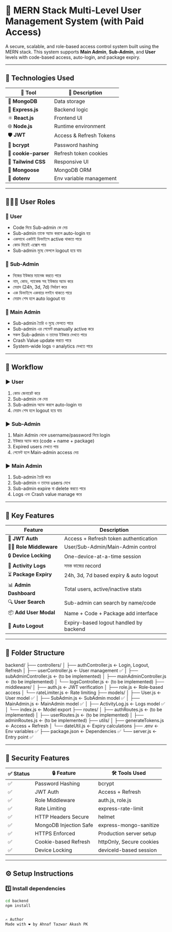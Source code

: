 # 🔐 MERN Stack Multi-Level User Management System (with Paid Access)

A secure, scalable, and role-based access control system built using the MERN stack. This system supports **Main Admin**, **Sub-Admin**, and **User** levels with code-based access, auto-login, and package expiry.

---

## 🧱 Technologies Used

| 🔧 Tool              | 🔎 Description          |
| -------------------- | ----------------------- |
| 🧠 **MongoDB**       | Data storage            |
| 🚀 **Express.js**    | Backend logic           |
| ⚛️ **React.js**      | Frontend UI             |
| 🌐 **Node.js**       | Runtime environment     |
| 🛡️ **JWT**           | Access & Refresh Tokens |
| 🧂 **bcrypt**        | Password hashing        |
| 🍪 **cookie-parser** | Refresh token cookies   |
| 💨 **Tailwind CSS**  | Responsive UI           |
| 🍃 **Mongoose**      | MongoDB ORM             |
| 🔐 **dotenv**        | Env variable management |

---

## 🧑‍🤝‍🧑 User Roles

### 👤 **User**

- Code দিয়ে Sub-admin কে দেয়
- Sub-admin তাকে অ্যাড করলে auto-login হয়
- একসাথে একটাই ডিভাইসে active থাকতে পারে
- কোড দিয়েই এক্সেস পায়
- Sub-admin মুছে ফেললে logout হয়ে যায়

### 👥 **Sub-Admin**

- নিজের ইউজার ম্যানেজ করতে পারে
- নাম, কোড, প্যাকেজ সহ ইউজার অ্যাড করে
- মেয়াদ (24h, 3d, 7d) নির্ধারণ করে
- এক ডিভাইসে একবারে লগইন থাকতে পারে
- মেয়াদ শেষ হলে auto logout হয়

### 👑 **Main Admin**

- Sub-admin তৈরি ও মুছে ফেলতে পারে
- Sub-admin এর পেমেন্ট manually active করে
- সকল Sub-admin ও তাদের ইউজার দেখতে পারে
- Crash Value update করতে পারে
- System-wide logs ও analytics দেখতে পারে

---

## 🔄 Workflow

### ▶️ **User**

1. কোড জেনারেট করে
2. Sub-admin কে দেয়
3. Sub-admin অ্যাড করলে auto-login হয়
4. মেয়াদ শেষ হলে logout হয়ে যায়

### ▶️ **Sub-Admin**

1. Main Admin থেকে username/password নিয়ে login
2. ইউজার অ্যাড করে (code + name + package)
3. Expired users দেখতে পায়
4. পেমেন্ট হলে Main-admin access দেয়

### ▶️ **Main Admin**

1. Sub-admin তৈরি করে
2. Sub-admin ও তাদের users দেখে
3. Sub-admin expire বা delete করতে পারে
4. Logs এবং Crash value manage করে

---

## 💎 Key Features

| Feature                | Description                            |
| ---------------------- | -------------------------------------- |
| 🔐 **JWT Auth**        | Access + Refresh token authentication  |
| 👮‍♂️ **Role Middleware** | User/Sub-Admin/Main-Admin control      |
| 🔒 **Device Locking**  | One-device-at-a-time session           |
| 🧾 **Activity Logs**   | সমস্ত কাজের record                     |
| ⏳ **Package Expiry**  | 24h, 3d, 7d based expiry & auto logout |
| 📊 **Admin Dashboard** | Total users, active/inactive stats     |
| 🔍 **User Search**     | Sub-admin can search by name/code      |
| 📦 **Add User Modal**  | Name + Code + Package add interface    |
| 🔁 **Auto Logout**     | Expiry-based logout handled by backend |

---

## 📁 Folder Structure

backend/
├── controllers/
│ ├── authController.js ← Login, Logout, Refresh
│ ├── userController.js ← User management ✅
│ ├── subAdminController.js ← (to be implemented)
│ ├── mainAdminController.js ← (to be implemented)
│ └── logsController.js ← (to be implemented)
├── middleware/
│ ├── auth.js ← JWT verification
│ ├── role.js ← Role-based access
│ └── rateLimiter.js ← Rate limiting
├── models/
│ ├── User.js ← User model ✅
│ ├── SubAdmin.js ← SubAdmin model ✅
│ ├── MainAdmin.js ← MainAdmin model ✅
│ ├── ActivityLog.js ← Logs model ✅
│ └── index.js ← Model export
├── routes/
│ ├── authRoutes.js ← (to be implemented)
│ ├── userRoutes.js ← (to be implemented)
│ ├── adminRoutes.js ← (to be implemented)
├── utils/
│ ├── generateTokens.js ← Access + Refresh
│ └── dateUtil.js ← Expiry calculations
├── .env ← Env variables ✅
├── package.json ← Dependencies ✅
└── server.js ← Entry point ✅

---

## 🔐 Security Features

| ✅ Status | 🔒 Feature             | 🛠️ Tools Used            |
| --------- | ---------------------- | ------------------------ |
| ✅        | Password Hashing       | bcrypt                   |
| ✅        | JWT Auth               | Access + Refresh         |
| ✅        | Role Middleware        | auth.js, role.js         |
| ✅        | Rate Limiting          | express-rate-limit       |
| ✅        | HTTP Headers Secure    | helmet                   |
| ✅        | MongoDB Injection Safe | express-mongo-sanitize   |
| ✅        | HTTPS Enforced         | Production server setup  |
| ✅        | Cookie-based Refresh   | httpOnly, Secure cookies |
| ✅        | Device Locking         | deviceId-based session   |

---

## ⚙️ Setup Instructions

### 1️⃣ Install dependencies

```bash
cd backend
npm install


✍️ Author
Made with ❤️ by Ahnaf Tazwar Akash PK
```
